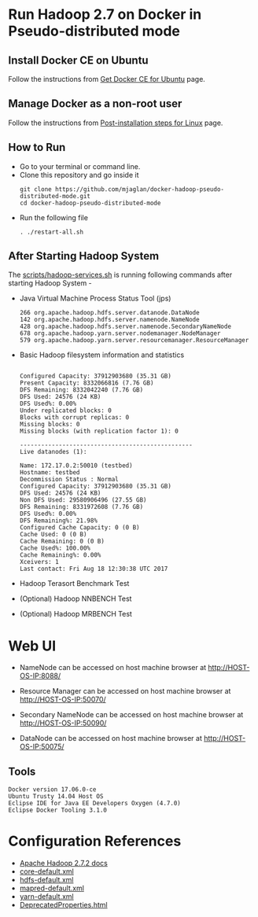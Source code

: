 # Run Hadoop 2.7 on Docker in Pseudo-distributed mode

## Install Docker CE on Ubuntu

Follow the instructions from [Get Docker CE for Ubuntu](https://docs.docker.com/engine/installation/linux/docker-ce/ubuntu/) page.


## Manage Docker as a non-root user

Follow the instructions from [Post-installation steps for Linux](https://docs.docker.com/engine/installation/linux/linux-postinstall/#manage-docker-as-a-non-root-user) page.


## How to Run
- Go to your terminal or command line.
- Clone this repository and go inside it
	```
	git clone https://github.com/mjaglan/docker-hadoop-pseudo-distributed-mode.git
	cd docker-hadoop-pseudo-distributed-mode
	```
- Run the following file
	```
	. ./restart-all.sh
	```

## After Starting Hadoop System
The [scripts/hadoop-services.sh](scripts/hadoop-services.sh) is running following commands after starting Hadoop System - 
- Java Virtual Machine Process Status Tool (jps)
	```
	266 org.apache.hadoop.hdfs.server.datanode.DataNode
	142 org.apache.hadoop.hdfs.server.namenode.NameNode
	428 org.apache.hadoop.hdfs.server.namenode.SecondaryNameNode
	678 org.apache.hadoop.yarn.server.nodemanager.NodeManager
	579 org.apache.hadoop.yarn.server.resourcemanager.ResourceManager
	```

- Basic Hadoop filesystem information and statistics
	```
	
	Configured Capacity: 37912903680 (35.31 GB)
	Present Capacity: 8332066816 (7.76 GB)
	DFS Remaining: 8332042240 (7.76 GB)
	DFS Used: 24576 (24 KB)
	DFS Used%: 0.00%
	Under replicated blocks: 0
	Blocks with corrupt replicas: 0
	Missing blocks: 0
	Missing blocks (with replication factor 1): 0
	
	-------------------------------------------------
	Live datanodes (1):
	
	Name: 172.17.0.2:50010 (testbed)
	Hostname: testbed
	Decommission Status : Normal
	Configured Capacity: 37912903680 (35.31 GB)
	DFS Used: 24576 (24 KB)
	Non DFS Used: 29580906496 (27.55 GB)
	DFS Remaining: 8331972608 (7.76 GB)
	DFS Used%: 0.00%
	DFS Remaining%: 21.98%
	Configured Cache Capacity: 0 (0 B)
	Cache Used: 0 (0 B)
	Cache Remaining: 0 (0 B)
	Cache Used%: 100.00%
	Cache Remaining%: 0.00%
	Xceivers: 1
	Last contact: Fri Aug 18 12:30:38 UTC 2017
	```
 
- Hadoop Terasort Benchmark Test

- (Optional) Hadoop NNBENCH Test

- (Optional) Hadoop MRBENCH Test

# Web UI

- NameNode can be accessed on host machine browser at [http://HOST-OS-IP:8088/](http://0.0.0.0:8088/)

- Resource Manager can be accessed on host machine browser at [http://HOST-OS-IP:50070/](http://0.0.0.0:50070/)

- Secondary NameNode can be accessed on host machine browser at [http://HOST-OS-IP:50090/](http://0.0.0.0:50090/)

- DataNode can be accessed on host machine browser at [http://HOST-OS-IP:50075/](http://0.0.0.0:50075/)

## Tools
```
Docker version 17.06.0-ce
Ubuntu Trusty 14.04 Host OS
Eclipse IDE for Java EE Developers Oxygen (4.7.0)
Eclipse Docker Tooling 3.1.0
```

# Configuration References
- [Apache Hadoop 2.7.2 docs](https://hadoop.apache.org/docs/r2.7.2/)
- [core-default.xml](https://hadoop.apache.org/docs/r2.7.2/hadoop-project-dist/hadoop-common/core-default.xml)
- [hdfs-default.xml](https://hadoop.apache.org/docs/r2.7.2/hadoop-project-dist/hadoop-hdfs/hdfs-default.xml)
- [mapred-default.xml](https://hadoop.apache.org/docs/r2.7.2/hadoop-mapreduce-client/hadoop-mapreduce-client-core/mapred-default.xml)
- [yarn-default.xml](https://hadoop.apache.org/docs/r2.7.2/hadoop-yarn/hadoop-yarn-common/yarn-default.xml)
- [DeprecatedProperties.html](https://hadoop.apache.org/docs/r2.7.2/hadoop-project-dist/hadoop-common/DeprecatedProperties.html)

